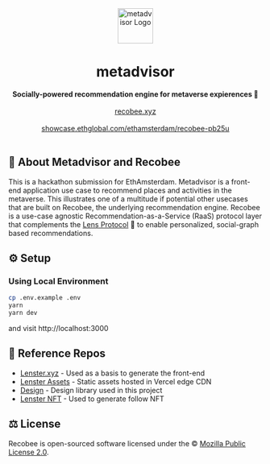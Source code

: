 <div align="center">
    <img src="public/logo.svg" height="70" alt="metadvisor Logo">
    <h1>metadvisor</h1>
    <strong>Socially-powered recommendation engine for metaverse expierences 🐝 </strong>
</div>
<br>
<div align="center">
    <a href="https://recobee.xyz">recobee.xyz</a>
    <br><br>
    <a href="https://showcase.ethglobal.com/ethamsterdam/recobee-pb25u">showcase.ethglobal.com/ethamsterdam/recobee-pb25u</a>
    <br><br>
</div>

## 🐝 About Metadvisor and Recobee

This is a hackathon submission for EthAmsterdam. Metadvisor is a front-end application use case to recommend places and activities in the metaverse. This illustrates one of a multitude if potential other usecases that are built on Recobee, the underlying recommendation engine. Recobee is a use-case agnostic Recommendation-as-a-Service (RaaS) protocol layer that complements the  [Lens Protocol](http://lens.dev/) 🌿 to enable personalized, social-graph based recommendations.

## ⚙️ Setup

### Using Local Environment

```sh
cp .env.example .env
yarn
yarn dev
```

and visit http://localhost:3000


## 🤝 Reference Repos
- [Lenster.xyz](https://github.com/lensterxyz/lenster) - Used as a basis to generate the front-end 
- [Lenster Assets](https://gitlab.com/lenster/assets) - Static assets hosted in Vercel edge CDN
- [Design](https://gitlab.com/yo/design) - Design library used in this project
- [Lenster NFT](https://gitlab.com/lenster/nft) - Used to generate follow NFT

## ⚖️ License

Recobee is open-sourced software licensed under the © [Mozilla Public License 2.0](LICENSE).
